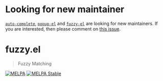 Looking for new maintainer
==========================

[`auto-complete`](https://github.com/auto-complete/auto-complete),
[`popup-el`](https://github.com/auto-complete/popup-el) and
[`fuzzy-el`](https://github.com/auto-complete/fuzzy-el) are looking
for new maintainers.  If you are interested, then please comment on
[this issue](https://github.com/auto-complete/auto-complete/issues/509).

# fuzzy.el
> Fuzzy Matching

[![MELPA](https://melpa.org/packages/fuzzy-badge.svg)](https://melpa.org/#/fuzzy)
[![MELPA Stable](https://stable.melpa.org/packages/fuzzy-badge.svg)](https://stable.melpa.org/#/fuzzy)
